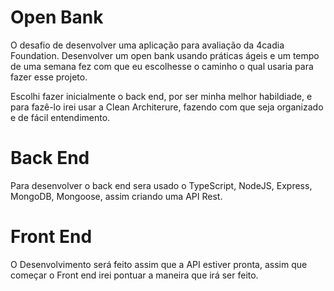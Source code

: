 # Open Bank

O desafio de desenvolver uma aplicação para avaliação da 4cadia Foundation.
Desenvolver um open bank usando práticas ágeis e um tempo de uma semana fez com que eu escolhesse o caminho o qual usaria para fazer esse projeto.

Escolhi fazer inicialmente o back end, por ser minha melhor habildiade, e para fazê-lo irei usar a Clean Architerure, fazendo com que seja organizado e de fácil entendimento.

# Back End

Para desenvolver o back end sera usado o TypeScript, NodeJS, Express, MongoDB, Mongoose, assim criando uma API Rest.

# Front End

O Desenvolvimento será feito assim que a API estiver pronta, assim que começar o Front end irei pontuar a maneira que irá ser feito.

